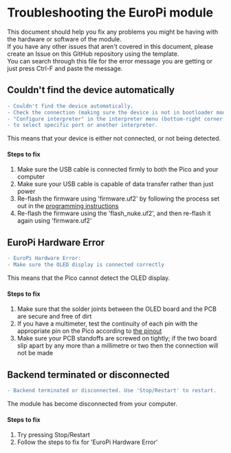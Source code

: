 # Troubleshooting the EuroPi module

This document should help you fix any problems you might be having with the hardware or software of the module.  
If you have any other issues that aren't covered in this document, please create an Issue on this GitHub repository using the template.  
You can search through this file for the error message you are getting or just press Ctrl-F and paste the message.

## Couldn't find the device automatically

```diff
- Couldn't find the device automatically. 
- Check the connection (making sure the device is not in bootloader mode) or choose
- "Configure interpreter" in the interpreter menu (bottom-right corner of the window)
- to select specific port or another interpreter.
```

This means that your device is either not connected, or not being detected.  
#### Steps to fix
1. Make sure the USB cable is connected firmly to both the Pico and your computer
2. Make sure your USB cable is capable of data transfer rather than just power
3. Re-flash the firmware using 'firmware.uf2' by following the process set out in the [programming instructions](https://allensynthesis.co.uk/europi/europi-programming.html)
4. Re-flash the firmware using the 'flash_nuke.uf2', and then re-flash it again using 'firmware.uf2'


## EuroPi Hardware Error

```diff
- EuroPi Hardware Error:
- Make sure the OLED display is connected correctly
```

This means that the Pico cannot detect the OLED display.
#### Steps to fix
1. Make sure that the solder joints between the OLED board and the PCB are secure and free of dirt
2. If you have a multimeter, test the continuity of each pin with the appropriate pin on the Pico according to [the pinout](https://github.com/Allen-Synthesis/EuroPi/raw/main/hardware/europi_pinout.pdf)
3. Make sure your PCB standoffs are screwed on tightly; if the two board slip apart by any more than a millimetre or two then the connection will not be made


## Backend terminated or disconnected

```diff
- Backend terminated or disconnected. Use 'Stop/Restart' to restart.
```

The module has become disconnected from your computer.
#### Steps to fix
1. Try pressing Stop/Restart
2. Follow the steps to fix for 'EuroPi Hardware Error'
